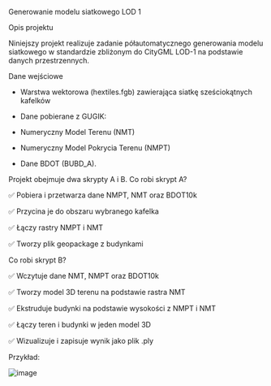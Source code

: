 Generowanie modelu siatkowego LOD 1

Opis projektu

Niniejszy projekt realizuje zadanie półautomatycznego generowania modelu siatkowego w standardzie zbliżonym do CityGML LOD-1 na podstawie danych przestrzennych.

Dane wejściowe

-  Warstwa wektorowa (hextiles.fgb) zawierająca siatkę sześciokątnych kafelków
  
-  Dane pobierane z GUGIK:
  
-  Numeryczny Model Terenu (NMT)
  
-  Numeryczny Model Pokrycia Terenu (NMPT)
  
-  Dane BDOT (BUBD_A).

Projekt obejmuje dwa skrypty A i B.
Co robi skrypt A?

✅ Pobiera i przetwarza dane NMPT, NMT oraz BDOT10k

✅ Przycina je do obszaru wybranego kafelka

✅ Łączy rastry NMPT i NMT

✅ Tworzy plik geopackage z budynkami


Co robi skrypt B?

✅ Wczytuje dane NMT, NMPT oraz BDOT10k

✅ Tworzy model 3D terenu na podstawie rastra NMT

✅ Ekstruduje budynki na podstawie wysokości z NMPT i NMT

✅ Łączy teren i budynki w jeden model 3D

✅ Wizualizuje i zapisuje wynik jako plik .ply


Przykład:


![image](https://github.com/user-attachments/assets/74ee0233-2333-41de-8ad0-06741fd73a41)
